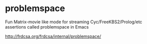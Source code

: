 # problemspace
Fun Matrix-movie like mode for streaming Cyc/FreeKBS2/Prolog/etc assertions called problemspace in Emacs

http://frdcsa.org/frdcsa/internal/problemspace/
